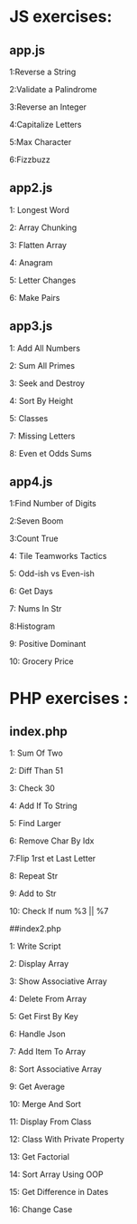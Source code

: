 # JS exercises:

## app.js

1:Reverse a String

2:Validate a Palindrome

3:Reverse an Integer

4:Capitalize Letters

5:Max Character

6:Fizzbuzz

## app2.js

1: Longest Word

2: Array Chunking

3: Flatten Array

4: Anagram

5: Letter Changes

6: Make Pairs

## app3.js

1: Add All Numbers

2: Sum All Primes

3: Seek and Destroy

4: Sort By Height

5: Classes

7: Missing Letters

8: Even et Odds Sums

## app4.js

1:Find Number of Digits

2:Seven Boom

3:Count True

4: Tile Teamworks Tactics

5: Odd-ish vs Even-ish

6: Get Days

7: Nums In Str

8:Histogram

9: Positive Dominant

10: Grocery Price

# PHP exercises :

## index.php

1: Sum Of Two

2: Diff Than 51

3: Check 30

4: Add If To String

5: Find Larger

6: Remove Char By Idx

7:Flip 1rst et Last Letter

8: Repeat Str

9: Add to Str

10: Check If num %3 || %7

##index2.php

1: Write Script

2: Display Array

3: Show Associative Array

4: Delete From Array

5: Get First By Key

6: Handle Json

7: Add Item To Array

8: Sort Associative Array

9: Get Average

10: Merge And Sort

11: Display From Class

12: Class With Private Property

13: Get Factorial

14: Sort Array Using OOP

15: Get Difference in Dates

16: Change Case

